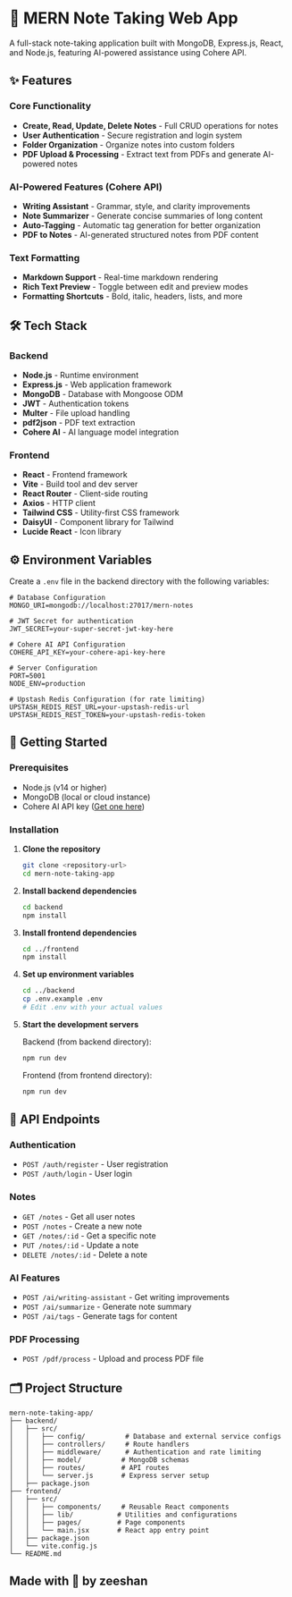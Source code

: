 # 📝 MERN Note Taking Web App

A full-stack note-taking application built with MongoDB, Express.js, React, and Node.js, featuring AI-powered assistance using Cohere API.

## ✨ Features

### Core Functionality

- **Create, Read, Update, Delete Notes** - Full CRUD operations for notes
- **User Authentication** - Secure registration and login system
- **Folder Organization** - Organize notes into custom folders
- **PDF Upload & Processing** - Extract text from PDFs and generate AI-powered notes

### AI-Powered Features (Cohere API)

- **Writing Assistant** - Grammar, style, and clarity improvements
- **Note Summarizer** - Generate concise summaries of long content
- **Auto-Tagging** - Automatic tag generation for better organization
- **PDF to Notes** - AI-generated structured notes from PDF content

### Text Formatting

- **Markdown Support** - Real-time markdown rendering
- **Rich Text Preview** - Toggle between edit and preview modes
- **Formatting Shortcuts** - Bold, italic, headers, lists, and more

## 🛠️ Tech Stack

### Backend

- **Node.js** - Runtime environment
- **Express.js** - Web application framework
- **MongoDB** - Database with Mongoose ODM
- **JWT** - Authentication tokens
- **Multer** - File upload handling
- **pdf2json** - PDF text extraction
- **Cohere AI** - AI language model integration

### Frontend

- **React** - Frontend framework
- **Vite** - Build tool and dev server
- **React Router** - Client-side routing
- **Axios** - HTTP client
- **Tailwind CSS** - Utility-first CSS framework
- **DaisyUI** - Component library for Tailwind
- **Lucide React** - Icon library

## ⚙️ Environment Variables

Create a `.env` file in the backend directory with the following variables:

```env
# Database Configuration
MONGO_URI=mongodb://localhost:27017/mern-notes

# JWT Secret for authentication
JWT_SECRET=your-super-secret-jwt-key-here

# Cohere AI API Configuration
COHERE_API_KEY=your-cohere-api-key-here

# Server Configuration
PORT=5001
NODE_ENV=production

# Upstash Redis Configuration (for rate limiting)
UPSTASH_REDIS_REST_URL=your-upstash-redis-url
UPSTASH_REDIS_REST_TOKEN=your-upstash-redis-token
```

## 🧩 Getting Started

### Prerequisites

- Node.js (v14 or higher)
- MongoDB (local or cloud instance)
- Cohere AI API key ([Get one here](https://cohere.ai/))

### Installation

1. **Clone the repository**

   ```bash
   git clone <repository-url>
   cd mern-note-taking-app
   ```

2. **Install backend dependencies**

   ```bash
   cd backend
   npm install
   ```

3. **Install frontend dependencies**

   ```bash
   cd ../frontend
   npm install
   ```

4. **Set up environment variables**

   ```bash
   cd ../backend
   cp .env.example .env
   # Edit .env with your actual values
   ```

5. **Start the development servers**

   Backend (from backend directory):

   ```bash
   npm run dev
   ```

   Frontend (from frontend directory):

   ```bash
   npm run dev
   ```

## 📡 API Endpoints

### Authentication

- `POST /auth/register` - User registration
- `POST /auth/login` - User login

### Notes

- `GET /notes` - Get all user notes
- `POST /notes` - Create a new note
- `GET /notes/:id` - Get a specific note
- `PUT /notes/:id` - Update a note
- `DELETE /notes/:id` - Delete a note

### AI Features

- `POST /ai/writing-assistant` - Get writing improvements
- `POST /ai/summarize` - Generate note summary
- `POST /ai/tags` - Generate tags for content

### PDF Processing

- `POST /pdf/process` - Upload and process PDF file

## 🗂️ Project Structure

```
mern-note-taking-app/
├── backend/
│   ├── src/
│   │   ├── config/          # Database and external service configs
│   │   ├── controllers/     # Route handlers
│   │   ├── middleware/      # Authentication and rate limiting
│   │   ├── model/          # MongoDB schemas
│   │   ├── routes/         # API routes
│   │   └── server.js       # Express server setup
│   ├── package.json
├── frontend/
│   ├── src/
│   │   ├── components/     # Reusable React components
│   │   ├── lib/           # Utilities and configurations
│   │   ├── pages/         # Page components
│   │   └── main.jsx       # React app entry point
│   ├── package.json
│   └── vite.config.js
└── README.md
```


## Made with 🧡 by zeeshan
